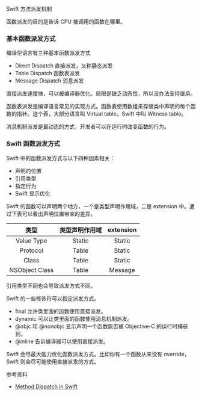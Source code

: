 Swift 方法派发机制

函数派发的目的是告诉 CPU 被调用的函数在哪里。

### 基本函数派发方式

编译型语言有三种基本函数派发方式

- Direct Dispatch 直接派发，又称静态派发
- Table Dispatch 函数表派发
- Message Dispatch 消息派发

直接派发速度快，可以被编译器优化。局限是缺乏动态性，所以没办法支持继承。

函数表派发是编译语言常见的实现方式。函数表使用数组来存储类中声明的每个函数的指针。这个表，大部分语言叫 Virtual table，Swift 中叫 Witness table。

消息机制派发是最动态的方式，开发者可以在运行时改变函数的行为。

### Swift 函数派发方式

Swift 中的函数派发方式与以下四种因素相关：

- 声明的位置
- 引用类型
- 指定行为
- Swift 显示优化

Swift 的函数可以声明两个地方，一个是类型声明作用域，二是 extension 中。通过下表可以看出声明位置带来的差异。

| 类型  |  类型声明作用域 |  extension |
| :---:| :---:|:---:|
| Value Type | Static | Static |
| Protocol | Table | Static |
| Class | Table | Static |
| NSObject Class | Table |  Message |

引用类型不同也会导致派发方式不同。

Swift 的一些修饰符可以指定派发方式。

- final 允许类里面的函数使用直接派发。
- dynamic 可以让类里面的函数使用消息机制派发。
- @objc 和 @nonobjc 显示声明一个函数能否被 Objective-C 的运行时捕获到。
- @inline 告诉编译器可以使用直接派发。

Swift 会尽最大能力优化函数派发方式。比如你有一个函数从来没有 override， Swift 则会尽可能使用直接派发的方式。

参考资料
-  [Method Dispatch in Swift](https://www.rightpoint.com/rplabs/switch-method-dispatch-table)

